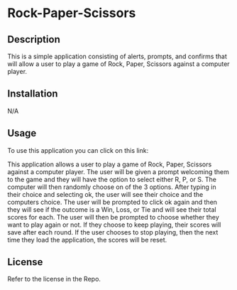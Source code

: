 # Rock-Paper-Scissors

## Description

This is a simple application consisting of alerts, prompts, and confirms that will allow a user to play a game of Rock, Paper, Scissors against a computer player.

## Installation

N/A

## Usage

To use this application you can click on this link: 

This application allows a user to play a game of Rock, Paper, Scissors against a computer player. The user will be given a prompt welcoming them to the game and they will have the option to select either R, P, or S. The computer will then randomly choose on of the 3 options. After typing in their choice and selecting ok, the user will see their choice and the computers choice. The user will be prompted to click ok again and then they will see if the outcome is a Win, Loss, or Tie and will see their total scores for each. The user will then be prompted to choose whether they want to play again or not. If they choose to keep playing, their scores will save after each round. If the user chooses to stop playing, then the next time they load the application, the scores will be reset.

## License

Refer to the license in the Repo.